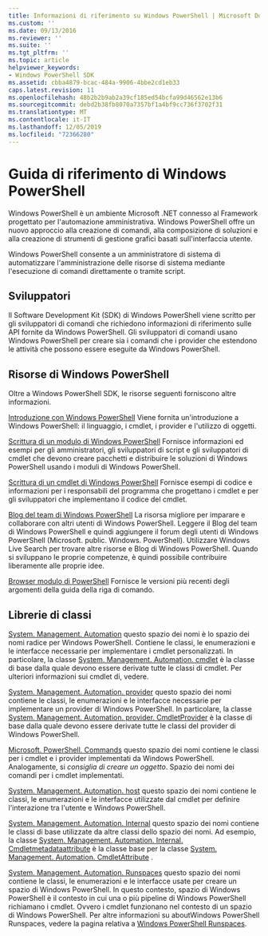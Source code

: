 ```yaml
---
title: Informazioni di riferimento su Windows PowerShell | Microsoft Docs
ms.custom: ''
ms.date: 09/13/2016
ms.reviewer: ''
ms.suite: ''
ms.tgt_pltfrm: ''
ms.topic: article
helpviewer_keywords:
- Windows PowerShell SDK
ms.assetid: cbba4879-bcac-484a-9906-4bbe2cd1eb33
caps.latest.revision: 11
ms.openlocfilehash: 48b2b2b9ab2a39cf185ed54bcfa99d46562e13b6
ms.sourcegitcommit: debd2b38fb8070a7357bf1a4bf9cc736f3702f31
ms.translationtype: MT
ms.contentlocale: it-IT
ms.lasthandoff: 12/05/2019
ms.locfileid: "72366280"
---
```

# <a name="windows-powershell-reference"></a>Guida di riferimento di Windows PowerShell

Windows PowerShell è un ambiente Microsoft .NET connesso al Framework progettato per l'automazione amministrativa. Windows PowerShell offre un nuovo approccio alla creazione di comandi, alla composizione di soluzioni e alla creazione di strumenti di gestione grafici basati sull'interfaccia utente.

Windows PowerShell consente a un amministratore di sistema di automatizzare l'amministrazione delle risorse di sistema mediante l'esecuzione di comandi direttamente o tramite script.

## <a name="developer-audience"></a>Sviluppatori

Il Software Development Kit (SDK) di Windows PowerShell viene scritto per gli sviluppatori di comandi che richiedono informazioni di riferimento sulle API fornite da Windows PowerShell. Gli sviluppatori di comandi usano Windows PowerShell per creare sia i comandi che i provider che estendono le attività che possono essere eseguite da Windows PowerShell.

## <a name="windows-powershell-resources"></a>Risorse di Windows PowerShell

Oltre a Windows PowerShell SDK, le risorse seguenti forniscono altre informazioni.

[Introduzione con Windows PowerShell](/powershell/scripting/getting-started/getting-started-with-windows-powershell) Viene fornita un'introduzione a Windows PowerShell: il linguaggio, i cmdlet, i provider e l'utilizzo di oggetti.

[Scrittura di un modulo di Windows PowerShell](./module/writing-a-windows-powershell-module.md) Fornisce informazioni ed esempi per gli amministratori, gli sviluppatori di script e gli sviluppatori di cmdlet che devono creare pacchetti e distribuire le soluzioni di Windows PowerShell usando i moduli di Windows PowerShell.

[Scrittura di un cmdlet di Windows PowerShell](./cmdlet/writing-a-windows-powershell-cmdlet.md) Fornisce esempi di codice e informazioni per i responsabili del programma che progettano i cmdlet e per gli sviluppatori che implementano il codice del cmdlet.

[Blog del team di Windows PowerShell](https://blogs.msdn.microsoft.com/PowerShell/) La risorsa migliore per imparare e collaborare con altri utenti di Windows PowerShell. Leggere il Blog del team di Windows PowerShell e quindi aggiungere il forum degli utenti di Windows PowerShell (Microsoft. public. Windows. PowerShell). Utilizzare Windows Live Search per trovare altre risorse e Blog di Windows PowerShell. Quando si sviluppano le proprie competenze, è quindi possibile contribuire liberamente alle proprie idee.

[Browser modulo di PowerShell](/powershell/module/) Fornisce le versioni più recenti degli argomenti della guida della riga di comando.

## <a name="class-libraries"></a>Librerie di classi

[System. Management. Automation](/dotnet/api/System.Management.Automation) questo spazio dei nomi è lo spazio dei nomi radice per Windows PowerShell. Contiene le classi, le enumerazioni e le interfacce necessarie per implementare i cmdlet personalizzati. In particolare, la classe [System. Management. Automation. cmdlet](/dotnet/api/System.Management.Automation.Cmdlet) è la classe di base dalla quale devono essere derivate tutte le classi di cmdlet. Per ulteriori informazioni sui cmdlet di, vedere.

[System. Management. Automation. provider](/dotnet/api/System.Management.Automation.Provider) questo spazio dei nomi contiene le classi, le enumerazioni e le interfacce necessarie per implementare un provider di Windows PowerShell. In particolare, la classe [System. Management. Automation. provider. CmdletProvider](/dotnet/api/System.Management.Automation.Provider.CmdletProvider) è la classe di base dalla quale devono essere derivate tutte le classi del provider di Windows PowerShell.

[Microsoft. PowerShell. Commands](/dotnet/api/Microsoft.PowerShell.Commands) questo spazio dei nomi contiene le classi per i cmdlet e i provider implementati da Windows PowerShell. Analogamente, si *consiglia di creare un oggetto*. Spazio dei nomi dei comandi per i cmdlet implementati.

[System. Management. Automation. host](/dotnet/api/System.Management.Automation.Host) questo spazio dei nomi contiene le classi, le enumerazioni e le interfacce utilizzate dal cmdlet per definire l'interazione tra l'utente e Windows PowerShell.

[System. Management. Automation. Internal](/dotnet/api/System.Management.Automation.Internal) questo spazio dei nomi contiene le classi di base utilizzate da altre classi dello spazio dei nomi. Ad esempio, la classe [System. Management. Automation. Internal. Cmdletmetadataattribute](/dotnet/api/System.Management.Automation.Internal.CmdletMetadataAttribute) è la classe base per la classe [System. Management. Automation. CmdletAttribute](/dotnet/api/System.Management.Automation.CmdletAttribute) .

[System. Management. Automation. Runspaces](/dotnet/api/System.Management.Automation.Runspaces) questo spazio dei nomi contiene le classi, le enumerazioni e le interfacce usate per creare un spazio di Windows PowerShell. In questo contesto, spazio di Windows PowerShell è il contesto in cui una o più pipeline di Windows PowerShell richiamano i cmdlet. Ovvero i cmdlet funzionano nel contesto di un spazio di Windows PowerShell. Per altre informazioni su aboutWindows PowerShell Runspaces, vedere la pagina relativa a [Windows PowerShell Runspaces](https://msdn.microsoft.com/en-us/a1582cfe-f06d-4aff-adc6-71f49a860ce9).
